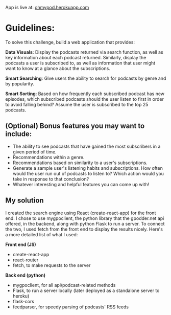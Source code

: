 App is live at: [ohmypod.herokuapp.com](https://ohmypod.herokuapp.com/)

# Guidelines:

To solve this challenge, build a web application that provides:

**Data Visuals**: Display the podcasts returned via search function, as well as key information about each podcast returned. Similarly, display the podcasts a user is subscribed to, as well as information that user might want to know at a glance about the subscriptions.

**Smart Searching**: Give users the ability to search for podcasts by genre and by popularity.

**Smart Sorting**: Based on how frequently each subscribed podcast has new episodes, which subscribed podcasts should the user listen to first in order to avoid falling behind? Assume the user is subscribed to the top 25 podcasts.


## (Optional) Bonus features you may want to include:

* The ability to see podcasts that have gained the most subscribers in a given period of time.
* Recommendations within a genre.
* Recommendations based on similarity to a user's subscriptions.
* Generate a sample user's listening habits and subscriptions. How often 
would the user run out of podcasts to listen to? Which action would you take in response to that conclusion?
* Whatever interesting and helpful features you can come up with!

## My solution

I created the search engine using React (create-react-app) for the front end. I chose to use mygpoclient, the python library that the gpodder.net api offered, in the backend, along with python Flask to run a server. To connect the two, I used fetch from the front end to display the results nicely. Here's a more detailed list of what I used:

**Front end (JS)**
* create-react-app
* react-router
* fetch, to make requests to the server

**Back end (python)**
* mygpoclient, for all api/podcast-related methods
* Flask, to run a server locally (later deployed as a standalone server to heroku)
* flask-cors
* feedparser, for speedy parsing of podcasts' RSS feeds
